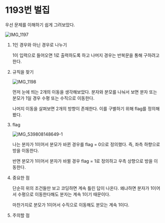 # 1193번 벌집

우선 문제를 이해하기 쉽게 그려보았다.

![IMG_1197](https://user-images.githubusercontent.com/100505030/185116386-a81f838e-4318-4135-9969-320df6a20783.JPG)

1. 1인 경우와 아닌 경우로 나누기

   1이 입력으로 들어오면 1로 출력하도록 하고 나머지 경우는 반복문을 통해 구하려고 한다.
2. 규칙을 찾기

   ![IMG_1198](https://user-images.githubusercontent.com/100505030/185117134-56849924-0a33-47cf-b1a5-9f878ab2ad74.JPG)
   
   먼저 눈에 띄는 2개의 이동을 생각해보았다. 분자와 분모를 나눠서 보면 분자 또는 분모가 1일 경우 수평 또는 수직으로 이동한다.
   
   나머지 이동을 살펴보면 2개의 방향이 존재한다. 이를 구별하기 위해 flag를 정의해봤다.
3. flag

   ![IMG_539808148649-1](https://user-images.githubusercontent.com/100505030/185120460-510a74f5-844b-4125-955e-8692f3a1d0d6.jpeg)
   
   나는 분자가 1이어서 분모가 바뀐 경우를 flag = 0으로 정의했다. 즉, 좌측 하향으로 방을 이동한다.
   
   반면 분모가 1이어서 분자가 바뀔 경우 flag = 1로 정의하고 우측 상향으로 방을 이동한다.
4. 중요한 점

   단순히 위의 조건들만 보고 코딩하면 계속 틀린 답이 나온다. 왜냐하면 분자가 1이어서 수평으로 이동한다해도 분자는 계속 1이기 때문이다. 
   
   마찬가지로 분모가 1이어서 수직으로 이동해도 분모는 계속 1이다.
   
   
6. 주의할 점
